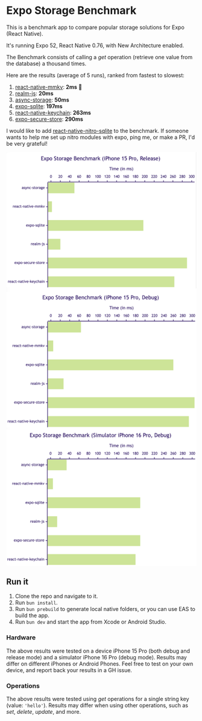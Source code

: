 # Expo Storage Benchmark

This is a benchmark app to compare popular storage solutions for Expo (React Native).

It's running Expo 52, React Native 0.76, with New Architecture enabled.

The Benchmark consists of calling a _get_ operation (retrieve one value from the database) a thousand times.

Here are the results (average of 5 runs), ranked from fastest to slowest:

1. [react-native-mmkv](https://github.com/mrousavy/react-native-mmkv): **2ms** 👑
2. [realm-js](https://github.com/realm/realm-js): **20ms**
3. [async-storage](https://github.com/react-native-async-storage/async-storage): **50ms**
4. [expo-sqlite](https://github.com/expo/expo/tree/master/packages/expo-sqlite): **197ms**
5. [react-native-keychain](https://github.com/oblador/react-native-keychain): **263ms**
6. [expo-secure-store](https://github.com/expo/expo/tree/master/packages/expo-secure-store): **290ms**

I would like to add [react-native-nitro-sqlite](https://github.com/mrousavy/react-native-nitro-sqlite) to the benchmark. If someone wants to help me set up nitro modules with expo, ping me, or make a PR, I'd be very grateful!

<div align="center">
  <img src="./images/chart-device-release.png" align="center" />
</div>

<div align="center">
  <img src="./images/chart-device-debug.png" align="center" />
</div>

<div align="center">
  <img src="./images/chart-simulator-debug.png" align="center" />
</div>


## Run it

1. Clone the repo and navigate to it.
2. Run `bun install`.
3. Run `bun prebuild` to generate local native folders, or you can use EAS to build the app.
4. Run `bun dev` and start the app from Xcode or Android Studio.

### Hardware

The above results were tested on a device iPhone 15 Pro (both debug and release mode) and a simulator iPhone 16 Pro (debug mode). Results may differ on different iPhones or Android Phones. Feel free to test on your own device, and report back your results in a GH issue.

### Operations

The above results were tested using _get_ operations for a single string key (value: `'hello'`). Results may differ when using other operations, such as _set_, _delete_, _update_, and more.
